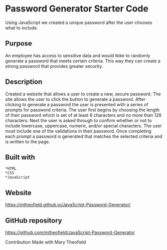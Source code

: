 # Password Generator Starter Code
Using JavaScript we created a unique password after the user chooses what to include. 

## Purpose 
An employee has access to sensitive data and would lkike to randomly generate a password that meets certain criteria. This way they can create a strong password that provides greater security. 

## Description
Created a website that allows a user to create a new, secure password. The site allows the user to click the button to generate a password. After clicking to generate a password the user is  presented with a series of prompts for password criteria. The user first begins by choosing the length of their password which is set of at least 8 characters and no more than 128 characters. Next the user is asked through to confirm whether or not to include lowercase, uppercase, numeric, and/or special characters. The user must include one of the validations in their password. Once completing each prompt a password is generated that matches the selected criteria and is written to the page. 

## Built with 
    *HTML 
    *CSS 
    *JavaScript

## Website
https://mtheofield.github.io/JavaScript-Password-Generator/

## GitHub repository
https://github.com/mtheofield/JavaScript-Password-Generator


Contribution
Made with Mary Theofield 

